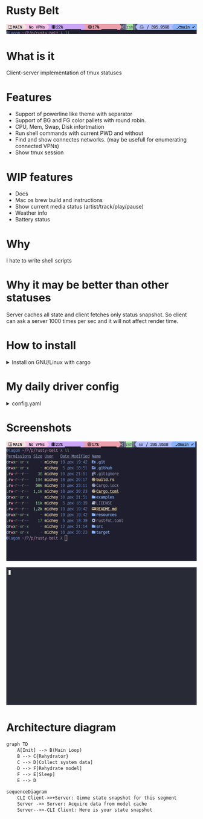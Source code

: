 # Rusty Belt
![rusty-belt](https://raw.githubusercontent.com/fido-node/rusty-belt/main/resources/only_bar.png)

# What is it
Client-server implementation of tmux statuses

# Features
 - Support of powerline like theme with separator
 - Support of BG and FG color pallets with round robin. 
 - CPU, Mem, Swap, Disk infortmation
 - Run shell commands with current PWD and without
 - Find and show connectes networks. (may be usefull for enumerating connected VPNs)
 - Show tmux session

# WIP features
 - Docs
 - Mac os brew build and instructions
 - Show current media status (artist/track/play/pause)
 - Weather info
 - Battery status

# Why
I hate to write shell scripts

# Why it  may be better than other statuses
Server caches all state and client fetches only status snapshot. So client can ask a server 1000 times per sec and it will not affect render time.

# How to install
<details>
  <summary>Install on GNU/Linux with cargo</summary>

```bash
cargo install rusty-belt
cd ~/.config/systemd/user/

touch rusty-belt.service # see example in resources/rusty-belt.service
systemctl daemon-reload --user
systemctl --user restart rusty-belt.service

mkdir ~/.config/rusty-belt
cd ~/.config/rusty-belt

touch config.yaml # see example in examples/config.yaml
touch log4rs.yaml # see example in examples/config.yaml
```

</details>

# My daily driver config
<details>
   <summary>config.yaml</summary>
 
```yaml
 ---
server:
  update_interval: 1
segments:
  - name: left
    bg_palet:
      - f5e0dc
      - f5c2e7
      - cba6f7
      - eba0ac
      - f9e2af
      - a6e3a1
      - 94e2d5
      - 89dceb
      - 89b4fa
      - b4befe
    fg_palet:
      - 11111b
      - 181825
      - 1e1e2e
    separator: 
    direction: ltr
    parts:
      - type: session_name
        template: " {{v}}"
      - type: vpn
        template: "{{#if v}}󰖂 {{#each v}}{{this}}{{#unless @last}}, {{/unless}}{{/each}}{{else}}No VPNs{{/if}}"
        names:
          - substring_matcher: "10.154.1."
            name: "prod"
          - substring_matcher: "10.154.154."
            name: "dev"
      - type: mem
        template: " {{v.used_percents}}% {{v.used_percents_graph}}"
      - type: cpu
        template: " {{v.consumption}}% {{v.consumption_graph}}"
  - name: right
    bg_palet:
      - f5e0dc
      - f5c2e7
      - cba6f7
      - eba0ac
      - f9e2af
      - a6e3a1
      - 94e2d5
      - 89dceb
      - 89b4fa
      - b4befe
    fg_palet:
      - 11111b
      - 181825
      - 1e1e2e
    separator: 
    direction: rtl
    parts:
      - type: disk
        dev: /dev/mapper/luks-7a504a5c-d5f0-4175-95b6-3a97c15a21ce
        template: "  {{v.mount_point}} {{v.available_space}}"
      - type: shell
        use_pwd: true
        cmd: gitmux -cfg ~/.config/tmux/gitmux.yaml
        template: "{{v.stdout}}"

```

</details>

# Screenshots
![rusty-belt](https://raw.githubusercontent.com/fido-node/rusty-belt/main/resources/full_screenshot.png)

![rusty-belt gif](https://raw.githubusercontent.com/fido-node/rusty-belt/main/resources/cast.gif)


# Architecture diagram
```mermaid
graph TD
    A[Init] --> B(Main Loop)
    B --> C{Rehydrator}
    C --> D[Collect system data]
    D --> F[Rehydrate model]
    F --> E[Sleep]
    E --> D
```

```mermaid
sequenceDiagram
    CLI Client->>+Server: Gimme state snapshot for this segment 
    Server ->> Server: Acquire data from model cache
    Server-->>-CLI Client: Here is your state snapshot
```
